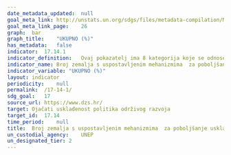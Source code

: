 ```yaml
---	
date_metadata_updated:	null
goal_meta_link:	http://unstats.un.org/sdgs/files/metadata-compilation/Metadata-Goal-17.pdf'
goal_meta_link_page:	26
graph:	bar
graph_title:	"UKUPNO (%)"
has_metadata:	false
indicator:	17.14.1
indicator_definition:	Ovaj pokazatelj ima 8 kategorija koje se odnose na različite mehanizme usklađenosti politika. Svaka kategorija se boduje na ljestvici od 0 do 10 - detalji i predložak za tablicu bodovanja mogu se pronaći na UN stranici metapodataka. Maksimalan ukupni rezultat je 80 bodova.
indicator_name:	Broj zemalja s uspostavljenim mehanizmima  za poboljšanje usklađenosti politika održivog razvoja
indicator_variable:	"UKUPNO (%)"
layout:	indicator
periodicity:	null
permalink:	/17-14-1/
sdg_goal:	17
source_url:	https://www.dzs.hr/
target:	Ojačati usklađenost politika održivog razvoja
target_id:	17.14
time_period:	null
title:	Broj zemalja s uspostavljenim mehanizmima  za poboljšanje usklađenosti politika održivog razvoja
un_custodial_agency:	UNEP
un_designated_tier:	2
---	
```

